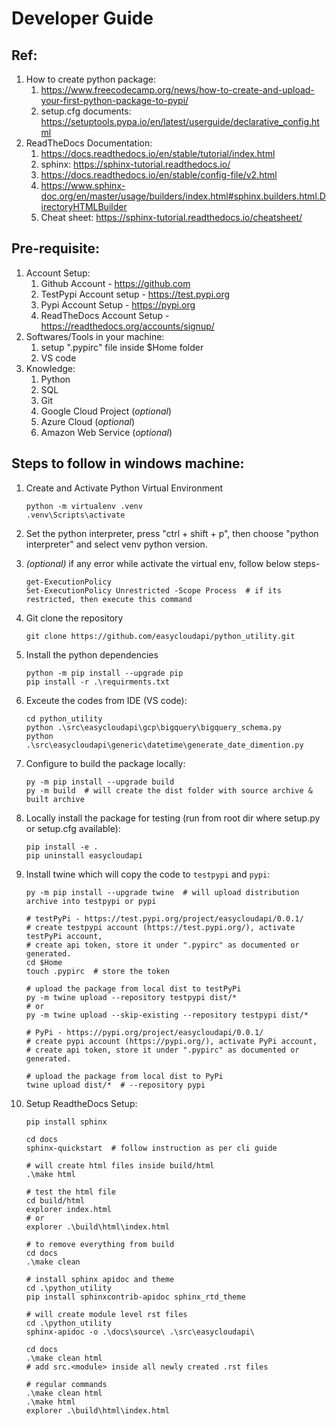 # Developer Guide


## Ref:
1. How to create python package:
    1. https://www.freecodecamp.org/news/how-to-create-and-upload-your-first-python-package-to-pypi/
    2. setup.cfg documents: https://setuptools.pypa.io/en/latest/userguide/declarative_config.html
2. ReadTheDocs Documentation:
    1. https://docs.readthedocs.io/en/stable/tutorial/index.html
    2. sphinx: https://sphinx-tutorial.readthedocs.io/
    3. https://docs.readthedocs.io/en/stable/config-file/v2.html
    4. https://www.sphinx-doc.org/en/master/usage/builders/index.html#sphinx.builders.html.DirectoryHTMLBuilder
    5. Cheat sheet: https://sphinx-tutorial.readthedocs.io/cheatsheet/


## Pre-requisite:
1. Account Setup:
    1. Github Account - https://github.com
    2. TestPypi Account setup - https://test.pypi.org
    3. Pypi Account Setup - https://pypi.org
    4. ReadTheDocs Account Setup - https://readthedocs.org/accounts/signup/
2. Softwares/Tools in your machine:
    1. setup ".pypirc" file inside $Home folder 
    2. VS code
3. Knowledge:
    1. Python
    2. SQL
    3. Git
    4. Google Cloud Project (*optional*)
    5. Azure Cloud (*optional*)
    6. Amazon Web Service (*optional*)


## Steps to follow in windows machine:
1. Create and Activate Python Virtual Environment
    ```shell
    python -m virtualenv .venv
    .venv\Scripts\activate
    ```
2. Set the python interpreter, press "ctrl + shift + p", then choose "python interpreter" and select venv python version.

3. *(optional)* if any error while activate the virtual env, follow below steps-
    ```shell 
    get-ExecutionPolicy
    Set-ExecutionPolicy Unrestricted -Scope Process  # if its restricted, then execute this command
    ```
4. Git clone the repository
    ```shell
    git clone https://github.com/easycloudapi/python_utility.git
    ```

4. Install the python dependencies
    ```shell
    python -m pip install --upgrade pip 
    pip install -r .\requirments.txt
    ```

5. Exceute the codes from IDE (VS code):
    ```shell
    cd python_utility
    python .\src\easycloudapi\gcp\bigquery\bigquery_schema.py
    python .\src\easycloudapi\generic\datetime\generate_date_dimention.py
    ```

6. Configure to build the package locally:
    ```shell
    py -m pip install --upgrade build
    py -m build  # will create the dist folder with source archive & built archive
    ```

7. Locally install the package for testing (run from root dir where setup.py or setup.cfg available):
    ```shell
    pip install -e .
    pip uninstall easycloudapi
    ```

8. Install twine which will copy the code to `testpypi` and `pypi`:
    ```shell
    py -m pip install --upgrade twine  # will upload distribution archive into testpypi or pypi

    # testPyPi - https://test.pypi.org/project/easycloudapi/0.0.1/
    # create testpypi account (https://test.pypi.org/), activate testPyPi account, 
    # create api token, store it under ".pypirc" as documented or generated.
    cd $Home
    touch .pypirc  # store the token

    # upload the package from local dist to testPyPi
    py -m twine upload --repository testpypi dist/*
    # or 
    py -m twine upload --skip-existing --repository testpypi dist/*

    # PyPi - https://pypi.org/project/easycloudapi/0.0.1/
    # create pypi account (https://pypi.org/), activate PyPi account, 
    # create api token, store it under ".pypirc" as documented or generated.

    # upload the package from local dist to PyPi
    twine upload dist/*  # --repository pypi 
    ```

9. Setup ReadtheDocs Setup:
    ```shell
    pip install sphinx

    cd docs
    sphinx-quickstart  # follow instruction as per cli guide

    # will create html files inside build/html
    .\make html

    # test the html file
    cd build/html
    explorer index.html
    # or
    explorer .\build\html\index.html

    # to remove everything from build
    cd docs
    .\make clean

    # install sphinx apidoc and theme 
    cd .\python_utility
    pip install sphinxcontrib-apidoc sphinx_rtd_theme
    
    # will create module level rst files
    cd .\python_utility
    sphinx-apidoc -o .\docs\source\ .\src\easycloudapi\

    cd docs
    .\make clean html
    # add src.<module> inside all newly created .rst files

    # regular commands
    .\make clean html
    .\make html
    explorer .\build\html\index.html
    ```

